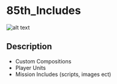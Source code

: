 # 85th_Includes
![alt text](https://i.imgur.com/kL5FY7W.jpeg)
## Description
- Custom Compositions
- Player Units
- Mission Includes (scripts, images ect)
